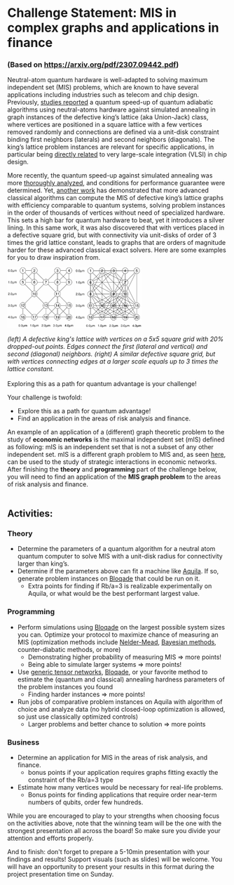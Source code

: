 # Challenge Statement: MIS in complex graphs and applications in finance
### (Based on https://arxiv.org/pdf/2307.09442.pdf)

Neutral-atom quantum hardware is well-adapted to solving maximum independent set (MIS) problems, which are known to have several applications including industries such as telecom and chip design. Previously, [studies reported](https://arxiv.org/pdf/2202.09372.pdf) a quantum speed-up of quantum adiabatic algorithms using neutral-atoms hardware against simulated annealing in graph instances of the defective king’s lattice (aka Union-Jack) class, where vertices are positioned in a square lattice with a few vertices removed randomly and connections are defined via a unit-disk constraint binding first neighbors (laterals) and second neighbors (diagonals). The king’s lattice problem instances are relevant for specific applications, in particular being [directly related](https://www.cs.du.edu/~snarayan/sada/research/docs/p130-hochbaum.pdf) to very large-scale integration (VLSI) in chip design.

More recently, the quantum speed-up against simulated annealing was more [thoroughly analyzed](https://arxiv.org/pdf/2306.13123.pdf), and conditions for performance guarantee were determined. Yet, [another work](https://arxiv.org/pdf/2307.09442.pdf) has demonstrated that more advanced classical algorithms can compute the MIS of defective king’s lattice graphs with efficiency comparable to quantum systems, solving problem instances in the order of thousands of vertices without need of specialized hardware. This sets a high bar for quantum hardware to beat, yet it introduces a silver lining. In this same work, it was also discovered that with vertices placed in a defective square grid, but with connectivity via unit-disks of order of 3 times the grid lattice constant, leads to graphs that are orders of magnitude harder for these advanced classical exact solvers. Here are some examples for you to draw inspiration from.

<p float="middle">
  <img src="/assets/Rba_sqrt2.png" width="30%" />
  <img src="/assets/Rba_3.png" width="30%" /> 
</p>
<em> (left) A defective king's lattice with vertices on a 5x5 square grid with 20% dropped-out points. Edges connect the first (lateral and vertical) and second (diagonal) neighbors. (right) A similar defective square grid, but with vertices connecting edges at a larger scale equals up to 3 times the lattice constant. </em>
</br>
</br>
Exploring this as a path for quantum advantage is your challenge!

Your challenge is twofold:

* Explore this as a path for quantum advantage!
* Find an application in the areas of risk analysis and finance.

An example of an application of a (different) graph theoretic problem to the study of **economic networks** is the maximal independent set (mIS) defined as following: mIS is an independent set that is not a subset of any other independent set. mIS is a different graph problem to MIS and, as seen [here](https://arxiv.org/abs/0907.3309), can be used to the study of strategic interactions in economic networks. After finishing the **theory** and **programming** part of the challenge below, you will need to find an application of the **MIS graph problem** to the areas of risk analysis and finance. 
</br>
</br>

## Activities:

### Theory
*	Determine the parameters of a quantum algorithm for a neutral atom quantum computer to solve MIS with a unit-disk radius for connectivity larger than king’s.
*	Determine if the parameters above can fit a machine like [Aquila](https://www.quera.com/aquila). If so, generate problem instances on [Bloqade](https://queracomputing.github.io/Bloqade.jl/dev/) that could be run on it.
    +	Extra points for finding if Rb/a=3 is realizable experimentally on Aquila, or what would be the best performant largest value.

### Programming
* Perform simulations using [Bloqade](https://queracomputing.github.io/Bloqade.jl/dev/) on the largest possible system sizes you can. Optimize your protocol to maximize chance of measuring an MIS (optimization methods include [Nelder-Mead](https://queracomputing.github.io/Bloqade.jl/dev/tutorials/5.MIS/main/), [Bayesian methods](https://arxiv.org/pdf/2305.13365.pdf), counter-diabatic methods, or more)
    + Demonstrating higher probability of measuring MIS => more points!
    + Being able to simulate larger systems => more points!
*	Use [generic tensor networks](https://github.com/QuEraComputing/GenericTensorNetworks.jl), [Bloqade](https://queracomputing.github.io/Bloqade.jl/dev/), or your favorite method to estimate the (quantum and classical) annealing hardness parameters of the problem instances you found
    + Finding harder instances => more points!
*   Run jobs of comparative problem instances on Aquila with algorithm of choice and analyze data (no hybrid closed-loop optimization is allowed, so just use classically optimized controls)
    + Larger problems and better chance to solution => more points

### Business
*   Determine an application for MIS in the areas of risk analysis, and finance.
    + bonus points if your application requires graphs fitting exactly the constraint of the Rb/a=3 type
*   Estimate how many vertices would be necessary for real-life problems. 
    + Bonus points for finding applications that require order near-term numbers of qubits, order few hundreds.

While you are encouraged to play to your strengths when choosing focus on the activities above, note that the winning team will be the one with the strongest presentation all across the board! So make sure you divide your attention and efforts properly.

And to finish: don't forget to prepare a 5-10min presentation with your findings and results! Support visuals (such as slides) will be welcome. You will have an opportunity to present your results in this format during the project presentation time on Sunday.

